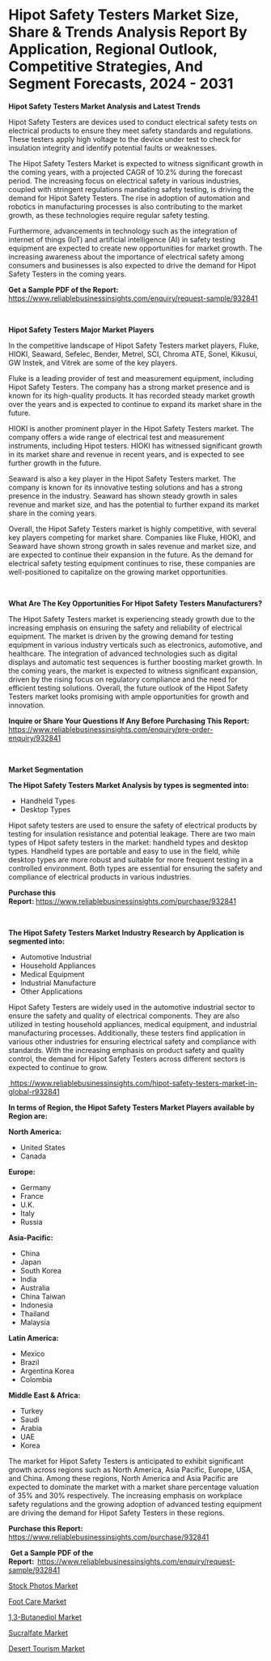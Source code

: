 <p><h1>Hipot Safety Testers Market Size, Share & Trends Analysis Report By Application, Regional Outlook, Competitive Strategies, And Segment Forecasts, 2024 - 2031</h1></p><p><strong>Hipot Safety Testers Market Analysis and Latest Trends</strong></p>
<p><p>Hipot Safety Testers are devices used to conduct electrical safety tests on electrical products to ensure they meet safety standards and regulations. These testers apply high voltage to the device under test to check for insulation integrity and identify potential faults or weaknesses.</p><p>The Hipot Safety Testers Market is expected to witness significant growth in the coming years, with a projected CAGR of 10.2% during the forecast period. The increasing focus on electrical safety in various industries, coupled with stringent regulations mandating safety testing, is driving the demand for Hipot Safety Testers. The rise in adoption of automation and robotics in manufacturing processes is also contributing to the market growth, as these technologies require regular safety testing.</p><p>Furthermore, advancements in technology such as the integration of internet of things (IoT) and artificial intelligence (AI) in safety testing equipment are expected to create new opportunities for market growth. The increasing awareness about the importance of electrical safety among consumers and businesses is also expected to drive the demand for Hipot Safety Testers in the coming years.</p></p>
<p><strong>Get a Sample PDF of the Report:&nbsp;</strong> <a href="https://www.reliablebusinessinsights.com/enquiry/request-sample/932841">https://www.reliablebusinessinsights.com/enquiry/request-sample/932841</a></p>
<p>&nbsp;</p>
<p><strong>Hipot Safety Testers Major Market Players</strong></p>
<p><p>In the competitive landscape of Hipot Safety Testers market players, Fluke, HIOKI, Seaward, Sefelec, Bender, Metrel, SCI, Chroma ATE, Sonel, Kikusui, GW Instek, and Vitrek are some of the key players. </p><p>Fluke is a leading provider of test and measurement equipment, including Hipot Safety Testers. The company has a strong market presence and is known for its high-quality products. It has recorded steady market growth over the years and is expected to continue to expand its market share in the future.</p><p>HIOKI is another prominent player in the Hipot Safety Testers market. The company offers a wide range of electrical test and measurement instruments, including Hipot testers. HIOKI has witnessed significant growth in its market share and revenue in recent years, and is expected to see further growth in the future.</p><p>Seaward is also a key player in the Hipot Safety Testers market. The company is known for its innovative testing solutions and has a strong presence in the industry. Seaward has shown steady growth in sales revenue and market size, and has the potential to further expand its market share in the coming years.</p><p>Overall, the Hipot Safety Testers market is highly competitive, with several key players competing for market share. Companies like Fluke, HIOKI, and Seaward have shown strong growth in sales revenue and market size, and are expected to continue their expansion in the future. As the demand for electrical safety testing equipment continues to rise, these companies are well-positioned to capitalize on the growing market opportunities.</p></p>
<p>&nbsp;</p>
<p><strong>What Are The Key Opportunities For Hipot Safety Testers Manufacturers?</strong></p>
<p><p>The Hipot Safety Testers market is experiencing steady growth due to the increasing emphasis on ensuring the safety and reliability of electrical equipment. The market is driven by the growing demand for testing equipment in various industry verticals such as electronics, automotive, and healthcare. The integration of advanced technologies such as digital displays and automatic test sequences is further boosting market growth. In the coming years, the market is expected to witness significant expansion, driven by the rising focus on regulatory compliance and the need for efficient testing solutions. Overall, the future outlook of the Hipot Safety Testers market looks promising with ample opportunities for growth and innovation.</p></p>
<p><strong>Inquire or Share Your Questions If Any Before Purchasing This Report:</strong> <a href="https://www.reliablebusinessinsights.com/enquiry/pre-order-enquiry/932841">https://www.reliablebusinessinsights.com/enquiry/pre-order-enquiry/932841</a></p>
<p>&nbsp;</p>
<p><strong>Market Segmentation</strong></p>
<p><strong>The Hipot Safety Testers Market Analysis by types is segmented into:</strong></p>
<p><ul><li>Handheld Types</li><li>Desktop Types</li></ul></p>
<p><p>Hipot safety testers are used to ensure the safety of electrical products by testing for insulation resistance and potential leakage. There are two main types of Hipot safety testers in the market: handheld types and desktop types. Handheld types are portable and easy to use in the field, while desktop types are more robust and suitable for more frequent testing in a controlled environment. Both types are essential for ensuring the safety and compliance of electrical products in various industries.</p></p>
<p><strong>Purchase this Report:&nbsp;</strong><a href="https://www.reliablebusinessinsights.com/purchase/932841">https://www.reliablebusinessinsights.com/purchase/932841</a></p>
<p>&nbsp;</p>
<p><strong>The Hipot Safety Testers Market Industry Research by Application is segmented into:</strong></p>
<p><ul><li>Automotive Industrial</li><li>Household Appliances</li><li>Medical Equipment</li><li>Industrial Manufacture</li><li>Other Applications</li></ul></p>
<p><p>Hipot Safety Testers are widely used in the automotive industrial sector to ensure the safety and quality of electrical components. They are also utilized in testing household appliances, medical equipment, and industrial manufacturing processes. Additionally, these testers find application in various other industries for ensuring electrical safety and compliance with standards. With the increasing emphasis on product safety and quality control, the demand for Hipot Safety Testers across different sectors is expected to continue to grow.</p></p>
<p><a href="https://www.reliablebusinessinsights.com/hipot-safety-testers-market-in-global-r932841">&nbsp;https://www.reliablebusinessinsights.com/hipot-safety-testers-market-in-global-r932841</a></p>
<p><strong>In terms of Region, the Hipot Safety Testers Market Players available by Region are:</strong></p>
<p>
    <p> <strong> North America: </strong>
        <ul>
            <li>United States</li>
            <li>Canada</li>
        </ul>
        </p> 
    <p> <strong> Europe: </strong>
        <ul>
            <li>Germany</li>
            <li>France</li>
            <li>U.K.</li>
            <li>Italy</li>
            <li>Russia</li>
        </ul>
        </p> 
    <p> <strong> Asia-Pacific: </strong>
        <ul>
            <li>China</li>
            <li>Japan</li>
            <li>South Korea</li>
            <li>India</li>
            <li>Australia</li>
            <li>China Taiwan</li>
            <li>Indonesia</li>
            <li>Thailand</li>
            <li>Malaysia</li>
        </ul>
        </p> 
    <p> <strong> Latin America: </strong>
        <ul>
            <li>Mexico</li>
            <li>Brazil</li>
            <li>Argentina Korea</li>
            <li>Colombia</li>
        </ul>
        </p> 
    <p> <strong> Middle East & Africa: </strong>
        <ul>
            <li>Turkey</li>
            <li>Saudi</li>
            <li>Arabia</li>
            <li>UAE</li>
            <li>Korea</li>
        </ul>
    </p>
    </p>
<p><p>The market for Hipot Safety Testers is anticipated to exhibit significant growth across regions such as North America, Asia Pacific, Europe, USA, and China. Among these regions, North America and Asia Pacific are expected to dominate the market with a market share percentage valuation of 35% and 30% respectively. The increasing emphasis on workplace safety regulations and the growing adoption of advanced testing equipment are driving the demand for Hipot Safety Testers in these regions.</p></p>
<p><strong>Purchase this Report: </strong><a href="https://www.reliablebusinessinsights.com/purchase/932841">https://www.reliablebusinessinsights.com/purchase/932841</a></p>
<p>&nbsp;<strong>Get a Sample PDF of the Report:&nbsp;&nbsp;</strong><a href="https://www.reliablebusinessinsights.com/enquiry/request-sample/932841">https://www.reliablebusinessinsights.com/enquiry/request-sample/932841</a></p>
<p><strong></strong></p>
<p><p><a href="https://medium.com/@joanstweart75/stock-photos-market-2024-2031-industry-insights-and-investment-opportunities-12d8ee68aad2">Stock Photos Market</a></p><p><a href="https://medium.com/@joanstweart75/booming-foot-care-market-sector-market-analysis-and-growth-projections-till-2031-63ad95134e49">Foot Care Market</a></p><p><a href="https://issuu.com/reportprime-2/docs/13-butanediol-market-size-2030.pptx_55d5780ae9ec37">1,3-Butanediol Market</a></p><p><a href="https://issuu.com/reportprime-2/docs/sucralfate-market-size-2030.pptx_6a4160defb0daa">Sucralfate Market</a></p><p><a href="https://medium.com/@joanstweart75/desert-tourism-market-size-share-trends-analysis-report-by-end-use-below-30-years-old-30-40-856c29ad192a">Desert Tourism Market</a></p></p>